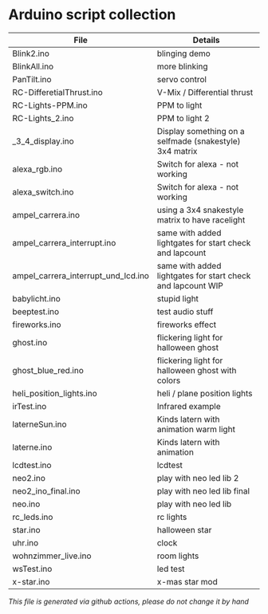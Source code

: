 # Arduino script collection

| File | Details |
| --- | --- |
| Blink2.ino | blinging demo |
| BlinkAll.ino | more blinking |
| PanTilt.ino | servo control |
| RC-DifferetialThrust.ino | V-Mix / Differential thrust |
| RC-Lights-PPM.ino | PPM to light |
| RC-Lights_2.ino | PPM to light 2 |
| _3_4_display.ino | Display something on a selfmade (snakestyle) 3x4 matrix |
| alexa_rgb.ino | Switch for alexa - not working |
| alexa_switch.ino | Switch for alexa - not working |
| ampel_carrera.ino | using a 3x4 snakestyle matrix to have racelight |
| ampel_carrera_interrupt.ino | same with added lightgates for start check and lapcount |
| ampel_carrera_interrupt_und_lcd.ino | same with added lightgates for start check and lapcount WIP |
| babylicht.ino | stupid light |
| beeptest.ino | test audio stuff |
| fireworks.ino | fireworks effect |
| ghost.ino | flickering light for halloween ghost |
| ghost_blue_red.ino | flickering light for halloween ghost with colors |
| heli_position_lights.ino | heli / plane position lights |
| irTest.ino | Infrared example |
| laterneSun.ino | Kinds latern with animation warm light |
| laterne.ino | Kinds latern with animation |
| lcdtest.ino | lcdtest |
| neo2.ino | play with neo led lib 2 |
| neo2_ino_final.ino | play with neo led lib final |
| neo.ino | play with neo led lib |
| rc_leds.ino | rc lights |
| star.ino | halloween star |
| uhr.ino | clock |
| wohnzimmer_live.ino | room lights |
| wsTest.ino | led test |
| x-star.ino | x-mas star mod |



*This file is generated via github actions, please do not change it by hand*